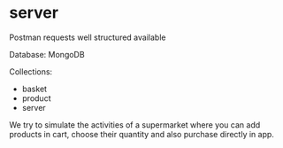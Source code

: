 # server

Postman requests well structured available

Database: MongoDB

Collections:
- basket
- product
- server

We try to simulate the activities of a supermarket where you can add products in cart, choose their quantity and also purchase directly in app.

